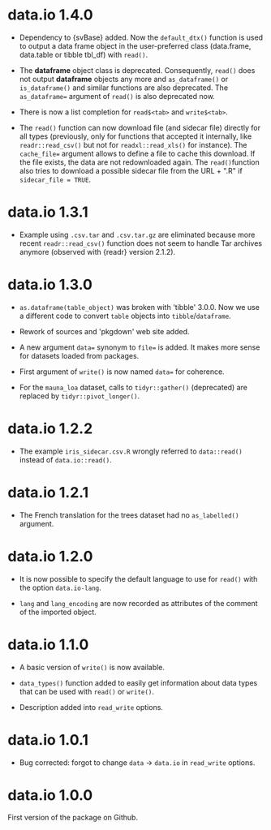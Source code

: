 # data.io 1.4.0

-   Dependency to {svBase} added. Now the `default_dtx()` function is used to output a data frame object in the user-preferred class (data.frame, data.table or tibble tbl_df) with `read()`.

-   The **dataframe** object class is deprecated. Consequently, `read()` does not output **dataframe** objects any more and `as_dataframe()` or `is_dataframe()` and similar functions are also deprecated. The `as_dataframe=` argument of `read()` is also deprecated now.

-   There is now a list completion for `read$<tab>` and `write$<tab>`.

-   The `read()` function can now download file (and sidecar file) directly for all types (previously, only for functions that accepted it internally, like `readr::read_csv()` but not for `readxl::read_xls()` for instance). The `cache_file=` argument allows to define a file to cache this download. If the file exists, the data are not redownloaded again. The `read()`function also tries to download a possible sidecar file from the URL + ".R" if `sidecar_file = TRUE`.

# data.io 1.3.1

-   Example using `.csv.tar` and `.csv.tar.gz` are eliminated because more recent `readr::read_csv()` function does not seem to handle Tar archives anymore (observed with {readr} version 2.1.2).

# data.io 1.3.0

-   `as.dataframe(table_object)` was broken with 'tibble' 3.0.0. Now we use a different code to convert `table` objects into `tibble`/`dataframe`.

-   Rework of sources and 'pkgdown' web site added.

-   A new argument `data=` synonym to `file=` is added. It makes more sense for datasets loaded from packages.

-   First argument of `write()` is now named `data=` for coherence.

-   For the `mauna_loa` dataset, calls to `tidyr::gather()` (deprecated) are replaced by `tidyr::pivot_longer()`.

# data.io 1.2.2

-   The example `iris_sidecar.csv.R` wrongly referred to `data::read()` instead of `data.io::read()`.

# data.io 1.2.1

-   The French translation for the trees dataset had no `as_labelled()` argument.

# data.io 1.2.0

-   It is now possible to specify the default language to use for `read()` with the option `data.io-lang`.

-   `lang` and `lang_encoding` are now recorded as attributes of the comment of the imported object.

# data.io 1.1.0

-   A basic version of `write()` is now available.

-   `data_types()` function added to easily get information about data types that can be used with `read()` or `write()`.

-   Description added into `read_write` options.

# data.io 1.0.1

-   Bug corrected: forgot to change `data` -\> `data.io` in `read_write` options.

# data.io 1.0.0

First version of the package on Github.
